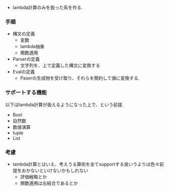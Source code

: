 * lambda計算のみを扱った系を作る.

### 手順
* 構文の定義
  * 変数
  * lambda抽象
  * 関数適用
* Parserの定義
  * 文字列を、上で定義した構文に変換する
* Evalの定義
  * Paserの生成物を受け取り、それらを簡約して値に変換する.

### サポートする機能
以下はlambda計算が扱えるようになった上で、という前提.
* Bool
* 自然数
* 数値演算
* tuple
* List

### 考慮
* lambda計算とはいえ、考えうる算術を全てsupportする良いうよりは色々前提をおかないといけないかもしれない
  * 評価戦略とか
  * 関数適用は左結合であるとか
